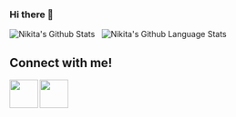 ### Hi there 👋

![Nikita's Github Stats](https://github-readme-stats.vercel.app/api?username=nikitajuneja1&show_icons=true&bg_color=05668d,028090,00a896&title_color=02c39a&text_color=f0f3bd&icon_color=02c39a)
&nbsp;
![Nikita's Github Language Stats](https://github-readme-stats.vercel.app/api/top-langs/?username=nikitajuneja1&layout=compact&bg_color=05668d,028090,00a896&title_color=02c39a&text_color=f0f3bd&icon_color=02c39a)
&nbsp;&nbsp;  

<!-- ![Nikita's Github Commit Stats](https://github-readme-streak-stats.herokuapp.com/?user=nikitajuneja1&theme=vue-dark&background=028090&currStreakNum=f0f3bd&sideNums=f0f3bd&ring=00a896&fire=00a896) -->

<h2> Connect with me! </h2>
<a href="https://www.linkedin.com/in/nikita-juneja-66b148176/">
  <img align="left" width="50px" src="https://img.icons8.com/fluent/48/000000/linkedin.png" />
</a>

<a href = "mailto: nikita.juneja289@gmail.com">
  <img align="left" width="50px" src="https://img.icons8.com/color/48/000000/gmail.png" />
</a>
